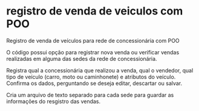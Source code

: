 # registro de venda de veiculos com POO
Registro de venda de veículos para rede de concessionária com POO

O código possui opção para registrar nova venda ou verificar vendas realizadas em alguma das sedes da rede de concessionária.

Registra qual a concessionária que realizou a venda, qual o vendedor, qual tipo de veículo (carro, moto ou caminhonete) e atributos do veículo.
Confirma os dados, perguntando se deseja editar, descartar ou salvar.

Cria um arquivo de texto separado para cada sede para guardar as informações do resgistro das vendas.


